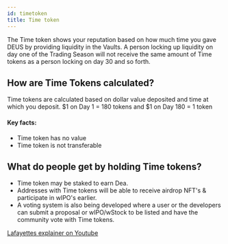 ```yaml
---
id: timetoken
title: Time token
---
```


The Time token shows your reputation based on how much time you gave DEUS by providing liquidity in the Vaults. A person locking up liquidity on day one of the Trading Season will not receive the same amount of Time tokens as a person locking on day 30 and so forth.

## How are Time Tokens calculated?

Time tokens are calculated based on dollar value deposited and time at which you deposit. $1 on Day 1 = 180 tokens and $1 on Day 180 = 1 token

#### Key facts:

- Time token has no value 
- Time token is not transferable


## What do people get by holding Time tokens?

- Time token may be staked to earn Dea.  
- Addresses with Time tokens will be able to receive airdrop NFT's & participate in wIPO's earlier. 
- A voting system is also being developed where a user or the developers can submit a proposal or wIPO/wStock to be listed and have the community vote with Time tokens.


[Lafayettes explainer on Youtube](https://www.youtube.com/watch?v=Xdxj8opzQgw)

